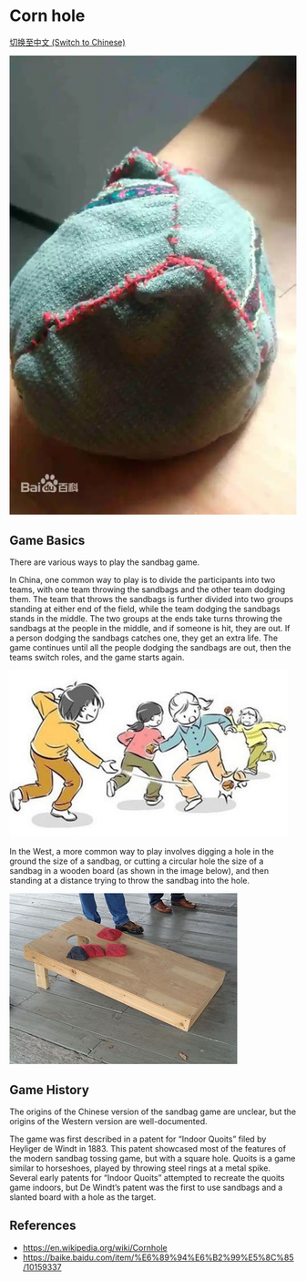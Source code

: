 # Corn hole

[切换至中文 (Switch to Chinese)](../../中文/游戏/扔沙包.md)

![center | 500](../../_Images/bad%20sand%20sack.png)

## Game Basics

There are various ways to play the sandbag game.

In China, one common way to play is to divide the participants into two teams, with one team throwing the sandbags and the other team dodging them. The team that throws the sandbags is further divided into two groups standing at either end of the field, while the team dodging the sandbags stands in the middle. The two groups at the ends take turns throwing the sandbags at the people in the middle, and if someone is hit, they are out. If a person dodging the sandbags catches one, they get an extra life. The game continues until all the people dodging the sandbags are out, then the teams switch roles, and the game starts again.

![center | 500](../../_Images/competitive%20sand%20sack.png)

In the West, a more common way to play involves digging a hole in the ground the size of a sandbag, or cutting a circular hole the size of a sandbag in a wooden board (as shown in the image below), and then standing at a distance trying to throw the sandbag into the hole.

![center | 500](../../_Images/wooden%20board%20sand%20sack.png)

## Game History

The origins of the Chinese version of the sandbag game are unclear, but the origins of the Western version are well-documented.

The game was first described in a patent for “Indoor Quoits” filed by Heyliger de Windt in 1883. This patent showcased most of the features of the modern sandbag tossing game, but with a square hole. Quoits is a game similar to horseshoes, played by throwing steel rings at a metal spike. Several early patents for “Indoor Quoits” attempted to recreate the quoits game indoors, but De Windt’s patent was the first to use sandbags and a slanted board with a hole as the target.

## References
- https://en.wikipedia.org/wiki/Cornhole
- https://baike.baidu.com/item/%E6%89%94%E6%B2%99%E5%8C%85/10159337